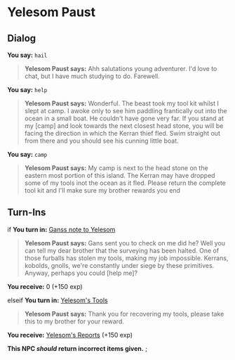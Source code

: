 # Yelesom Paust
## Dialog

**You say:** `hail`



>**Yelesom Paust says:** Ahh salutations young adventurer. I'd love to chat, but I have much studying to do. Farewell.

**You say:** `help`



>**Yelesom Paust says:** Wonderful. The beast took my tool kit whilst I slept at camp. I awoke only to see him paddling frantically out into the ocean in a small boat. He couldn't have gone very far. If you stand at my [camp] and look towards the next closest head stone, you will be facing the direction in which the Kerran thief fled. Swim straight out from there and you should see his cunning little boat.

**You say:** `camp`



>**Yelesom Paust says:** My camp is next to the head stone on the eastern most portion of this island. The Kerran may have dropped some of my tools inot the ocean as it fled. Please return the complete tool kit and I'll make sure my brother rewards you
end

## Turn-Ins




if **You turn in:** [Ganss note to Yelesom](/item/18173)


>**Yelesom Paust says:** Gans sent you to check on me did he? Well you can tell my dear brother that the surveying has been halted. One of those furballs has stolen my tools, making my job impossible. Kerrans, kobolds, gnolls, we're constantly under siege by these primitives. Anyway, perhaps you could [help me]?


 **You receive:** 0 (+150 exp)

elseif **You turn in:** [Yelesom's Tools](/item/1768)


>**Yelesom Paust says:** Thank you for recovering my tools, please take this to my brother for your reward.


 **You receive:**  [Yelesom's Reports](/item/1771) (+150 exp)

**This NPC *should* return incorrect items given.**
;
